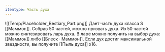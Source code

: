 ```yaml
---
itemtype: Часть духа
---
```

![[Temp/Placeholder_Bestiary_Part.png]]
Дает часть духа класса S [[Маммон]]. Собрав 50 частей, можно призвать духа. Из 50 частей можно синтезировать ларь духа. В ларе можно получить на выбор духа: [[Маммон]] либо [[Блеск · Маммон]]. Если дух достиг максимальной звездности, вы получите [[Пыль духа]] х16.
